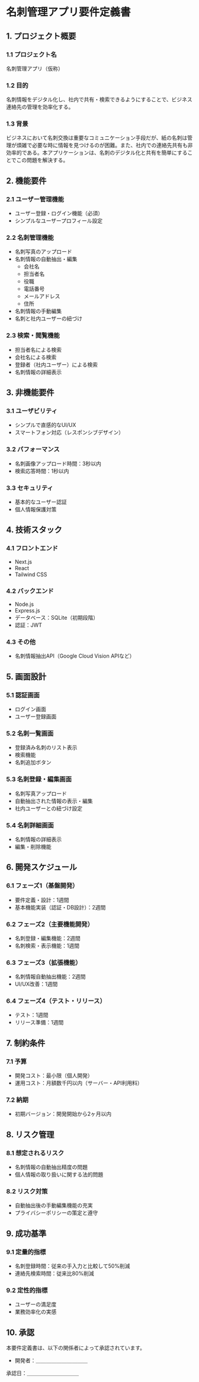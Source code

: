 # 名刺管理アプリ要件定義書

## 1. プロジェクト概要

### 1.1 プロジェクト名
名刺管理アプリ（仮称）

### 1.2 目的
名刺情報をデジタル化し、社内で共有・検索できるようにすることで、ビジネス連絡先の管理を効率化する。

### 1.3 背景
ビジネスにおいて名刺交換は重要なコミュニケーション手段だが、紙の名刺は管理が煩雑で必要な時に情報を見つけるのが困難。また、社内での連絡先共有も非効率的である。本アプリケーションは、名刺のデジタル化と共有を簡単にすることでこの問題を解決する。

## 2. 機能要件

### 2.1 ユーザー管理機能
- ユーザー登録・ログイン機能（必須）
- シンプルなユーザープロフィール設定

### 2.2 名刺管理機能
- 名刺写真のアップロード
- 名刺情報の自動抽出・編集
  - 会社名
  - 担当者名
  - 役職
  - 電話番号
  - メールアドレス
  - 住所
- 名刺情報の手動編集
- 名刺と社内ユーザーの紐づけ

### 2.3 検索・閲覧機能
- 担当者名による検索
- 会社名による検索
- 登録者（社内ユーザー）による検索
- 名刺情報の詳細表示

## 3. 非機能要件

### 3.1 ユーザビリティ
- シンプルで直感的なUI/UX
- スマートフォン対応（レスポンシブデザイン）

### 3.2 パフォーマンス
- 名刺画像アップロード時間：3秒以内
- 検索応答時間：1秒以内

### 3.3 セキュリティ
- 基本的なユーザー認証
- 個人情報保護対策

## 4. 技術スタック

### 4.1 フロントエンド
- Next.js
- React
- Tailwind CSS

### 4.2 バックエンド
- Node.js
- Express.js
- データベース：SQLite（初期段階）
- 認証：JWT

### 4.3 その他
- 名刺情報抽出API（Google Cloud Vision APIなど）

## 5. 画面設計

### 5.1 認証画面
- ログイン画面
- ユーザー登録画面

### 5.2 名刺一覧画面
- 登録済み名刺のリスト表示
- 検索機能
- 名刺追加ボタン

### 5.3 名刺登録・編集画面
- 名刺写真アップロード
- 自動抽出された情報の表示・編集
- 社内ユーザーとの紐づけ設定

### 5.4 名刺詳細画面
- 名刺情報の詳細表示
- 編集・削除機能

## 6. 開発スケジュール

### 6.1 フェーズ1（基盤開発）
- 要件定義・設計：1週間
- 基本機能実装（認証・DB設計）：2週間

### 6.2 フェーズ2（主要機能開発）
- 名刺登録・編集機能：2週間
- 名刺検索・表示機能：1週間

### 6.3 フェーズ3（拡張機能）
- 名刺情報自動抽出機能：2週間
- UI/UX改善：1週間

### 6.4 フェーズ4（テスト・リリース）
- テスト：1週間
- リリース準備：1週間

## 7. 制約条件

### 7.1 予算
- 開発コスト：最小限（個人開発）
- 運用コスト：月額数千円以内（サーバー・API利用料）

### 7.2 納期
- 初期バージョン：開発開始から2ヶ月以内

## 8. リスク管理

### 8.1 想定されるリスク
- 名刺情報の自動抽出精度の問題
- 個人情報の取り扱いに関する法的問題

### 8.2 リスク対策
- 自動抽出後の手動編集機能の充実
- プライバシーポリシーの策定と遵守

## 9. 成功基準

### 9.1 定量的指標
- 名刺登録時間：従来の手入力と比較して50%削減
- 連絡先検索時間：従来比80%削減

### 9.2 定性的指標
- ユーザーの満足度
- 業務効率化の実感

## 10. 承認

本要件定義書は、以下の関係者によって承認されています。

- 開発者：＿＿＿＿＿＿＿＿＿＿

承認日：＿＿＿＿＿＿＿＿＿＿